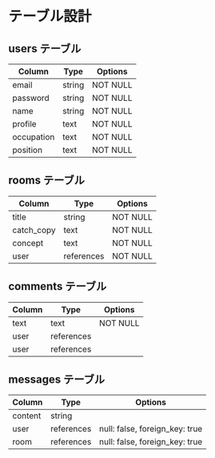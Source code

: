 # テーブル設計

## users テーブル

| Column                  | Type   | Options     |
| ------------------------| ------ | ----------- |
| email                   | string | NOT NULL    |
| password                | string | NOT NULL    |
| name                    | string | NOT NULL    |
| profile                 | text   | NOT NULL    |
| occupation              | text   | NOT NULL    |
| position                | text   | NOT NULL    |

## rooms テーブル

| Column      | Type       | Options     |
| ----------- | ------     | ----------- |
| title       | string     | NOT NULL    |
| catch_copy  | text       | NOT NULL    |
| concept     | text       | NOT NULL    |
| user        | references | NOT NULL    |

## comments テーブル

| Column | Type       | Options                        |
| ------ | ---------- | ------------------------------ |
| text   | text       | NOT NULL                       |
| user   |references  |                                |
| user   |references  |                                |

## messages テーブル

| Column  | Type       | Options                        |
| ------- | ---------- | ------------------------------ |
| content | string     |                                |
| user    | references | null: false, foreign_key: true |
| room    | references | null: false, foreign_key: true |